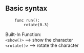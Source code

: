 ## Basic syntax 
```
    func run():
        rotate(0.3)
```
Built-In Function: <br/>
`<show()>` --> show the character <br/>
`<rotate()>` --> rotate the character <br/>
